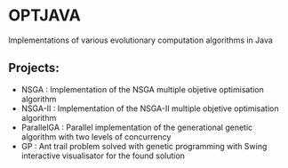 OPTJAVA
=======

Implementations of various evolutionary computation algorithms in Java

Projects:
-------

- NSGA : Implementation of the NSGA multiple objetive optimisation algorithm
- NSGA-II : Implementation of the NSGA-II multiple objetive optimisation algorithm
- ParallelGA : Parallel implementation of the generational genetic algorithm with two levels of concurrency
- GP : Ant trail problem solved with genetic programming with Swing interactive visualisator for the found solution
